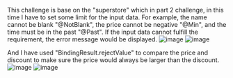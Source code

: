 This challenge is base on the "superstore" which in part 2 challenge, in this time I have to set some limit for the input data. 
For example, the name cannot be blank "@NotBlank", the price cannot be negative "@Min", and the time must be in the past "@Past". If the input data cannot fulfill the requirement, the error message would be displayed. 
![image](https://github.com/JoeYeungCW/SpringBootDevelopmentBootcamp/assets/109426792/da55f2df-ba0d-4e60-b7aa-31adb3e774aa)
![image](https://github.com/JoeYeungCW/SpringBootDevelopmentBootcamp/assets/109426792/526ffe63-77dc-4b98-b553-e37bd2115457)

And I have used "BindingResult.rejectValue" to compare the price and discount to make sure the price would always be larger than the discount. 
![image](https://github.com/JoeYeungCW/SpringBootDevelopmentBootcamp/assets/109426792/3b980b6f-bd95-4468-8c95-c8fb1539da57)
![image](https://github.com/JoeYeungCW/SpringBootDevelopmentBootcamp/assets/109426792/7a27c53b-6a85-43bc-b542-bea0217c8a12)
